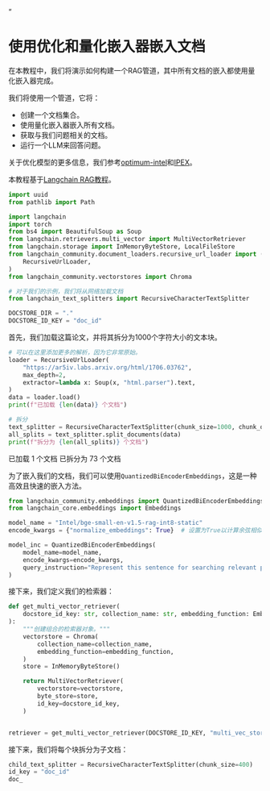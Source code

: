 “
# 使用优化和量化嵌入器嵌入文档

在本教程中，我们将演示如何构建一个RAG管道，其中所有文档的嵌入都使用量化嵌入器完成。

我们将使用一个管道，它将：

* 创建一个文档集合。
* 使用量化嵌入器嵌入所有文档。
* 获取与我们问题相关的文档。
* 运行一个LLM来回答问题。

关于优化模型的更多信息，我们参考[optimum-intel](https://github.com/huggingface/optimum-intel.git)和[IPEX](https://github.com/intel/intel-extension-for-pytorch)。

本教程基于[Langchain RAG教程](https://towardsai.net/p/machine-learning/dense-x-retrieval-technique-in-langchain-and-llamaindex)。

```python
import uuid
from pathlib import Path

import langchain
import torch
from bs4 import BeautifulSoup as Soup
from langchain.retrievers.multi_vector import MultiVectorRetriever
from langchain.storage import InMemoryByteStore, LocalFileStore
from langchain_community.document_loaders.recursive_url_loader import (
    RecursiveUrlLoader,
)
from langchain_community.vectorstores import Chroma

# 对于我们的示例，我们将从网络加载文档
from langchain_text_splitters import RecursiveCharacterTextSplitter

DOCSTORE_DIR = "."
DOCSTORE_ID_KEY = "doc_id"
```

首先，我们加载这篇论文，并将其拆分为1000个字符大小的文本块。

```python
# 可以在这里添加更多的解析，因为它非常原始。
loader = RecursiveUrlLoader(
    "https://ar5iv.labs.arxiv.org/html/1706.03762",
    max_depth=2,
    extractor=lambda x: Soup(x, "html.parser").text,
)
data = loader.load()
print(f"已加载 {len(data)} 个文档")

# 拆分
text_splitter = RecursiveCharacterTextSplitter(chunk_size=1000, chunk_overlap=0)
all_splits = text_splitter.split_documents(data)
print(f"拆分为 {len(all_splits)} 个文档")
```

已加载 1 个文档
已拆分为 73 个文档

为了嵌入我们的文档，我们可以使用```QuantizedBiEncoderEmbeddings```，这是一种高效且快速的嵌入方法。

```python
from langchain_community.embeddings import QuantizedBiEncoderEmbeddings
from langchain_core.embeddings import Embeddings

model_name = "Intel/bge-small-en-v1.5-rag-int8-static"
encode_kwargs = {"normalize_embeddings": True}  # 设置为True以计算余弦相似度

model_inc = QuantizedBiEncoderEmbeddings(
    model_name=model_name,
    encode_kwargs=encode_kwargs,
    query_instruction="Represent this sentence for searching relevant passages: ",
)
```

接下来，我们定义我们的检索器：

```python
def get_multi_vector_retriever(
    docstore_id_key: str, collection_name: str, embedding_function: Embeddings
):
    """创建组合的检索器对象。"""
    vectorstore = Chroma(
        collection_name=collection_name,
        embedding_function=embedding_function,
    )
    store = InMemoryByteStore()

    return MultiVectorRetriever(
        vectorstore=vectorstore,
        byte_store=store,
        id_key=docstore_id_key,
    )


retriever = get_multi_vector_retriever(DOCSTORE_ID_KEY, "multi_vec_store", model_inc)
```

接下来，我们将每个块拆分为子文档：

```python
child_text_splitter = RecursiveCharacterTextSplitter(chunk_size=400)
id_key = "doc_id"
doc_